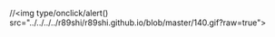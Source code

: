 //<img type/onclick/alert() src="../../../../r89shi/r89shi.github.io/blob/master/140.gif?raw=true">


<div dir="><img src='' onerror='alert()'></div>
